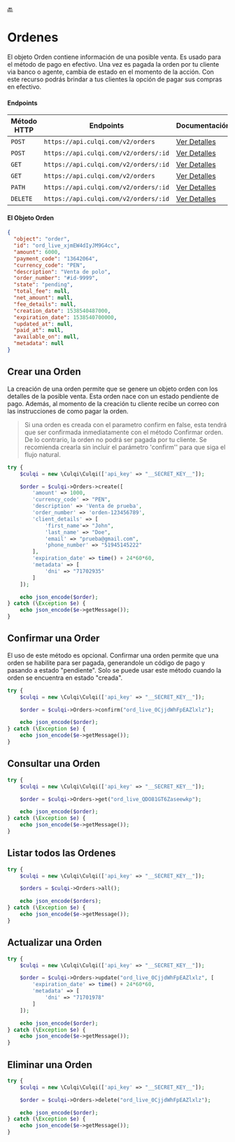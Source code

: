 [:back:](/docs/README.md)

# Ordenes

El objeto Orden contiene información de una posible venta. Es usado para el método de pago en efectivo. Una vez es pagada la orden por tu cliente via banco o agente, cambia de estado en el momento de la acción. Con este recurso podrás brindar a tus clientes la opción de pagar sus compras en efectivo.

#### Endpoints

| Método HTTP | Endpoints                             | Documentación                                              |
| ----------- | ------------------------------------- | ---------------------------------------------------------- |
| `POST`      | `https://api.culqi.com/v2/orders`     | [Ver Detalles](https://www.culqi.com/api/#ordenes#create)  |
| `POST`      | `https://api.culqi.com/v2/orders/:id` | [Ver Detalles](https://www.culqi.com/api/#ordenes#confirm) |
| `GET`       | `https://api.culqi.com/v2/orders/:id` | [Ver Detalles](https://www.culqi.com/api/#ordenes#detail)  |
| `GET`       | `https://api.culqi.com/v2/orders`     | [Ver Detalles](https://www.culqi.com/api/#ordenes#list)    |
| `PATH`      | `https://api.culqi.com/v2/orders/:id` | [Ver Detalles](https://www.culqi.com/api/#ordenes#update)  |
| `DELETE`    | `https://api.culqi.com/v2/orders/:id` | [Ver Detalles](https://www.culqi.com/api/#ordenes#delete)  |

#### El Objeto Orden

```json
{
  "object": "order",
  "id": "ord_live_xjmEW4dIyJM9G4cc",
  "amount": 6000,
  "payment_code": "13642064",
  "currency_code": "PEN",
  "description": "Venta de polo",
  "order_number": "#id-9999",
  "state": "pending",
  "total_fee": null,
  "net_amount": null,
  "fee_details": null,
  "creation_date": 1538540487000,
  "expiration_date": 1538540700000,
  "updated_at": null,
  "paid_at": null,
  "available_on": null,
  "metadata": null
}
```

## Crear una Orden

La creación de una orden permite que se genere un objeto orden con los detalles de la posible venta. Esta orden nace con un estado pendiente de pago. Además, al momento de la creación tu cliente recibe un correo con las instrucciones de como pagar la orden.

> Si una orden es creada con el parametro confirm en false, esta tendrá que ser confirmada inmediatamente con el método Confirmar orden. De lo contrario, la orden no podrá ser pagada por tu cliente. Se recomienda crearla sin incluir el parámetro 'confirm'' para que siga el flujo natural.

```php
try {
    $culqi = new \Culqi\Culqi(['api_key' => "__SECRET_KEY__"]);

    $order = $culqi->Orders->create([
        'amount' => 1000,
        'currency_code' => "PEN",
        'description' => 'Venta de prueba',
        'order_number' => 'orden-123456789',
        'client_details' => [
            'first_name'=> "John",
            'last_name' => "Doe",
            'email' => "prueba@gmail.com",
            'phone_number' => "51945145222"
        ],
        'expiration_date' => time() + 24*60*60,
        'metadata' => [
            'dni' => "71702935"
        ]
    ]);

    echo json_encode($order);
} catch (\Exception $e) {
    echo json_encode($e->getMessage());
}
```

## Confirmar una Order

El uso de este método es opcional. Confirmar una orden permite que una orden se habilite para ser pagada, generandole un código de pago y pasando a estado "pendiente". Solo se puede usar este método cuando la orden se encuentra en estado "creada".

```php
try {
    $culqi = new \Culqi\Culqi(['api_key' => "__SECRET_KEY__"]);

    $order = $culqi->Orders->confirm("ord_live_0CjjdWhFpEAZlxlz");

    echo json_encode($order);
} catch (\Exception $e) {
    echo json_encode($e->getMessage());
}
```

## Consultar una Orden

```php
try {
    $culqi = new \Culqi\Culqi(['api_key' => "__SECRET_KEY__"]);

    $order = $culqi->Orders->get("ord_live_QDO81GT6Zaseewkp");

    echo json_encode($order);
} catch (\Exception $e) {
    echo json_encode($e->getMessage());
}
```

## Listar todos las Ordenes

```php
try {
    $culqi = new \Culqi\Culqi(['api_key' => "__SECRET_KEY__"]);

    $orders = $culqi->Orders->all();

    echo json_encode($orders);
} catch (\Exception $e) {
    echo json_encode($e->getMessage());
}
```

## Actualizar una Orden

```php
try {
    $culqi = new \Culqi\Culqi(['api_key' => "__SECRET_KEY__"]);

    $order = $culqi->Orders->update("ord_live_0CjjdWhFpEAZlxlz", [
        'expiration_date' => time() + 24*60*60,
        'metadata' => [
            'dni' => "71701978"
        ]
    ]);

    echo json_encode($order);
} catch (\Exception $e) {
    echo json_encode($e->getMessage());
}
```

## Eliminar una Orden

```php
try {
    $culqi = new \Culqi\Culqi(['api_key' => "__SECRET_KEY__"]);

    $order = $culqi->Orders->delete("ord_live_0CjjdWhFpEAZlxlz");

    echo json_encode($order);
} catch (\Exception $e) {
    echo json_encode($e->getMessage());
}
```
